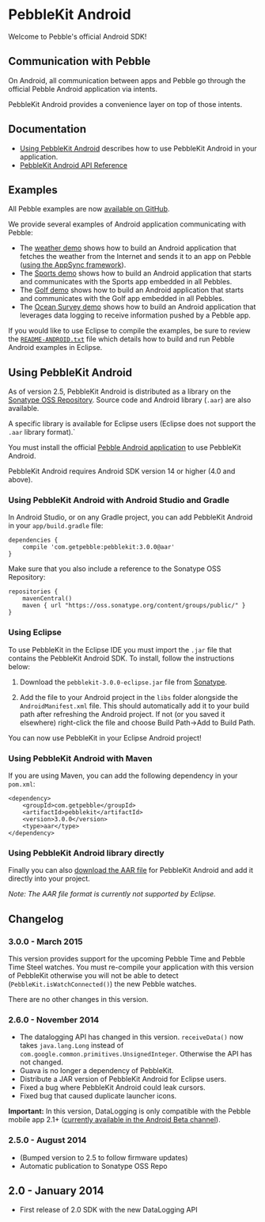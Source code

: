 PebbleKit Android
=================

Welcome to Pebble's official Android SDK!

## Communication with Pebble

On Android, all communication between apps and Pebble go through the official
Pebble Android application via intents.

PebbleKit Android provides a convenience layer on top of those intents.

## Documentation

 - [Using PebbleKit
   Android](http://developer.getpebble.com/guides/mobile-apps/android) describes
   how to use PebbleKit Android in your application.
 - [PebbleKit Android API
   Reference](http://developer.getpebble.com/docs/android)

## Examples

All Pebble examples are now [available on
GitHub](https://github.com/pebble/pebble-sdk-examples).

We provide several examples of Android application communicating with Pebble:

 - The [weather
   demo](https://github.com/pebble/pebble-sdk-examples/tree/master/weather-demo/WeatherDemo-Android)
   shows how to build an Android application that fetches the weather from the
   Internet and sends it to an app on Pebble ([using the AppSync
   framework](http://developer.getpebble.com/guides/pebble-apps/communications/appsync/)).
 - The [Sports
   demo](https://github.com/pebble/pebble-sdk-examples/tree/master/sports-demo/SportsDemo-Android)
   shows how to build an Android application that starts and communicates with
   the Sports app embedded in all Pebbles.
 - The [Golf
   demo](https://github.com/pebble/pebble-sdk-examples/tree/master/golf-demo/GolfDemo-Android)
   shows how to build an Android application that starts and communicates with
   the Golf app embedded in all Pebbles.
 - The [Ocean Survey
   demo](https://github.com/pebble/pebble-sdk-examples/tree/master/data-logging-demo/OceanSurveyDemo-Android)
   shows how to build an Android application that leverages data logging to
   receive information pushed by a Pebble app.

If you would like to use Eclipse to compile the examples, be sure to review the
[`README-ANDROID.txt`][readme-android] file which details how to build and run Pebble Android
examples in Eclipse.

## Using PebbleKit Android

As of version 2.5, PebbleKit Android is distributed as a library on the
[Sonatype OSS Repository](https://oss.sonatype.org/).  Source code and Android
library (`.aar`) are also available.

A specific library is available for Eclipse users (Eclipse does not support the
`.aar` library format).`

You must install the official [Pebble Android
application](https://play.google.com/store/apps/details?id=com.getpebble.android)
to use PebbleKit Android.

PebbleKit Android requires Android SDK version 14 or higher (4.0 and above).

### Using PebbleKit Android with Android Studio and Gradle

In Android Studio, or on any Gradle project, you can add PebbleKit Android in
your `app/build.gradle` file:

    dependencies {
        compile 'com.getpebble:pebblekit:3.0.0@aar'
    }

Make sure that you also include a reference to the Sonatype OSS Repository:

    repositories {
        mavenCentral()
        maven { url "https://oss.sonatype.org/content/groups/public/" }
    }

### Using Eclipse

To use PebbleKit in the Eclipse IDE you must import the `.jar` file that
contains the PebbleKit Android SDK. To install, follow the instructions below:

1. Download the `pebblekit-3.0.0-eclipse.jar` file from
[Sonatype][jar-download].

2. Add the file to your Android project in the `libs` folder alongside the
`AndroidManifest.xml` file. This should automatically add it to your build path
after refreshing the Android project. If not (or you saved it elsewhere)
right-click the file and choose Build Path->Add to Build Path.

You can now use PebbleKit in your Eclipse Android project!

### Using PebbleKit Android with Maven

If you are using Maven, you can add the following dependency in your `pom.xml`:

    <dependency>
        <groupId>com.getpebble</groupId>
        <artifactId>pebblekit</artifactId>
        <version>3.0.0</version>
        <type>aar</type>
    </dependency>

### Using PebbleKit Android library directly

Finally you can also [download the AAR file][aar-download] for PebbleKit Android
and add it directly into your project.

*Note: The AAR file format is currently not supported by Eclipse.*

## Changelog

### 3.0.0 - March 2015

This version provides support for the upcoming Pebble Time and Pebble Time Steel
watches. You must re-compile your application with this version of PebbleKit
otherwise you will not be able to detect (`PebbleKit.isWatchConnected()`) the
new Pebble watches.

There are no other changes in this version.

### 2.6.0 - November 2014

 - The datalogging API has changed in this version. `receiveData()` now takes
   `java.lang.Long` instead of `com.google.common.primitives.UnsignedInteger`.
   Otherwise the API has not changed.
 - Guava is no longer a dependency of PebbleKit.
 - Distribute a JAR version of PebbleKit Android for Eclipse users.
 - Fixed a bug where PebbleKit Android could leak cursors.
 - Fixed bug that caused duplicate launcher icons.

**Important:** In this version, DataLogging is only compatible with the Pebble
mobile app 2.1+ ([currently available in the Android Beta
channel](http://developer.getpebble.com/blog/2014/06/12/Android-Beta-Channel/)).

### 2.5.0 - August 2014

 - (Bumped version to 2.5 to follow firmware updates)
 - Automatic publication to Sonatype OSS Repo

## 2.0 - January 2014

 - First release of 2.0 SDK with the new DataLogging API

[jar-download]: https://oss.sonatype.org/service/local/repositories/releases/content/com/getpebble/pebblekit/3.0.0/pebblekit-3.0.0-eclipse.jar
[aar-download]: https://oss.sonatype.org/service/local/repositories/releases/content/com/getpebble/pebblekit/3.0.0/pebblekit-3.0.0.aar
[readme-android]: https://github.com/pebble/pebble-sdk-examples/blob/master/README-ANDROID.txt
